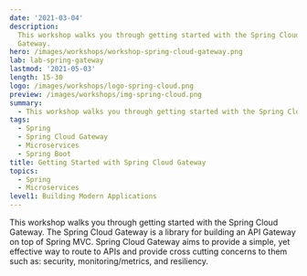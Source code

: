 ```yaml
---
date: '2021-03-04'
description:
  This workshop walks you through getting started with the Spring Cloud
  Gateway.
hero: /images/workshops/workshop-spring-cloud-gateway.png
lab: lab-spring-gateway
lastmod: '2021-05-03'
length: 15-30
logo: /images/workshops/logo-spring-cloud.png
preview: /images/workshops/img-spring-cloud.png
summary:
  - This workshop walks you through getting started with the Spring Cloud Gateway.
tags:
  - Spring
  - Spring Cloud Gateway
  - Microservices
  - Spring Boot
title: Getting Started with Spring Cloud Gateway
topics:
  - Spring
  - Microservices
level1: Building Modern Applications
---
```


This workshop walks you through getting started with the Spring Cloud Gateway. The Spring Cloud Gateway is a library for building an API Gateway on top of Spring MVC. Spring Cloud Gateway aims to provide a simple, yet effective way to route to APIs and provide cross cutting concerns to them such as: security, monitoring/metrics, and resiliency.
